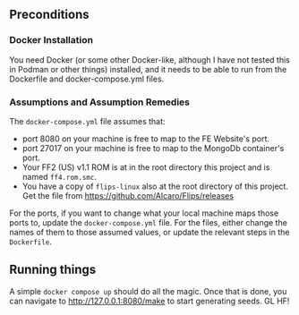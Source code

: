 ## Preconditions
### Docker Installation
You need Docker (or some other Docker-like, although I have not tested this in Podman or other things) installed, and it needs to be able to run from the Dockerfile and docker-compose.yml files.

### Assumptions and Assumption Remedies
The `docker-compose.yml` file assumes that:
* port 8080 on your machine is free to map to the FE Website's port.
* port 27017 on your machine is free to map to the MongoDb container's port.
* Your FF2 (US) v1.1 ROM is at in the root directory this project and is named `ff4.rom.smc`.
* You have a copy of `flips-linux` also at the root directory of this project. Get the file from https://github.com/Alcaro/Flips/releases

For the ports, if you want to change what your local machine maps those ports to, update the `docker-compose.yml` file.
For the files, either change the names of them to those assumed values, or update the relevant steps in the `Dockerfile`.

## Running things
A simple `docker compose up` should do all the magic.
Once that is done, you can navigate to http://127.0.0.1:8080/make to start generating seeds. GL HF!